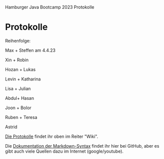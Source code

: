 Hamburger Java Bootcamp 2023 Protokolle

# Protokolle

Reihenfolge:



Max + Steffen am 4.4.23

Xin + Robin 
 
Hozan  + Lukas  

Levin + Katharina 

Lisa + Julian

Abdul+ Hasan

Joon + Bolor

Ruben + Teresa 


Astrid





[Die Protokolle](https://github.com/neuefische/hh-java-23-1-protocol/wiki) findet ihr oben im Reiter "Wiki".

Die [Dokumentation der Markdown-Syntax](https://docs.github.com/de/get-started/writing-on-github/getting-started-with-writing-and-formatting-on-github/basic-writing-and-formatting-syntax) findet ihr hier bei GitHub, aber es gibt auch viele Quellen dazu im Internet (google/youtube).
